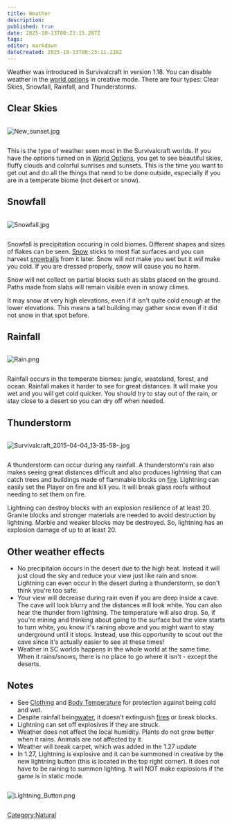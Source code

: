 ```yaml
---
title: Weather
description: 
published: true
date: 2025-10-13T00:23:15.287Z
tags: 
editor: markdown
dateCreated: 2025-10-13T00:23:11.228Z
---
```


Weather was introduced in Survivalcraft in version 1.18. You can disable
weather in the [world options](world_Options "wikilink") in creative
mode. There are four types: Clear Skies, Snowfall, Rainfall, and
Thunderstorms.

## Clear Skies

<div style="overflow:hidden">

![New_sunset.jpg](New_sunset.jpg "New_sunset.jpg")

</div>

This is the type of weather seen most in the Survivalcraft worlds. If
you have the options turned on in [World
Options](World_Options "wikilink"), you get to see beautiful skies,
fluffy clouds and colorful sunrises and sunsets. This is the time you
want to get out and do all the things that need to be done outside,
especially if you are in a temperate biome (not desert or snow).

## Snowfall

<div style="overflow:hidden">

![Snowfall.jpg](Snowfall.jpg "Snowfall.jpg")

</div>

Snowfall is precipitation occuring in cold biomes. Different shapes and
sizes of flakes can be seen. [Snow](Snow "wikilink") sticks to most flat
surfaces and you can harvest [snowballs](Snowball "wikilink") from it
later. Snow will *not* make you wet but it *will* make you cold. If you
are dressed properly, snow will cause you no harm.

Snow will not collect on partial blocks such as slabs placed on the
ground. Paths made from slabs will remain visible even in snowy climes.

It may snow at very high elevations, even if it isn't quite cold enough
at the lower elevations. This means a tall building may gather snow even
if it did not snow in that spot before.

## Rainfall

<div style="overflow:hidden">

![Rain.png](Rain.png "Rain.png")

</div>

Rainfall occurs in the temperate biomes: jungle, wasteland, forest, and
ocean. Rainfall makes it harder to see for great distances. It will make
you wet and you will get cold quicker. You should try to stay out of the
rain, or stay close to a desert so you can dry off when needed.

## Thunderstorm

<div style="overflow:hidden">

![Survivalcraft_2015-04-04_13-35-58-.jpg](Survivalcraft_2015-04-04_13-35-58-.jpg
"Survivalcraft_2015-04-04_13-35-58-.jpg")

</div>

A thunderstorm can occur during any rainfall. A thunderstorm's rain also
makes seeing great distances difficult and also produces lightning that
can catch trees and buildings made of flammable blocks on
[fire](fire "wikilink"). Lightning can easily set the Player on fire and
kill you. It will break glass roofs without needing to set them on fire.

Lightning can destroy blocks with an explosion resilience of at least
20. Granite blocks and stronger materials are needed to avoid
destruction by lightning. Marble and weaker blocks may be destroyed. So,
lightning has an explosion damage of up to at least 20.

## Other weather effects

  - No precipitaion occurs in the desert due to the high heat. Instead
    it will just cloud the sky and reduce your view just like rain and
    snow. Lightning can even occur in the desert during a thunderstorm,
    so don't think you're too safe.
  - Your view will decrease during rain even if you are deep inside a
    cave. The cave will look blurry and the distances will look white.
    You can also hear the thunder from lightning. The temperature will
    also drop. So, if you're mining and thinking about going to the
    surface but the view starts to turn white, you know it's raining
    above and you might want to stay underground until it stops.
    Instead, use this opportunity to scout out the cave since it's
    actually easier to see at these times\!
  - Weather in SC worlds happens in the whole world at the same time.
    When it rains/snows, there is no place to go where it isn't - except
    the deserts.

## Notes

  - See [Clothing](Clothing "wikilink") and [Body
    Temperature](Body_Temperature "wikilink") for protection against
    being cold and wet.
  - Despite rainfall being[water](water "wikilink"), it doesn't
    extinguish [fires](Fire "wikilink") or break blocks.
  - Lightning can set off explosives if they are struck.
  - Weather does not affect the local humidity. Plants do not grow
    better when it rains. Animals are not affected by it.
  - ​Weather​ will break carpet, which was added in the 1.27 update
  - In 1.27, Lightning is explosive and it can be summoned in creative
    by the new lightning button (this is located in the top right
    corner). It does not have to be raining to summon lighting. It will
    NOT make explosions if the game is in static mode.

<div style="overflow:hidden">

![Lightning_Button.png](Lightning_Button.png "Lightning_Button.png")

</div>

[Category:Natural](Category:Natural "wikilink")